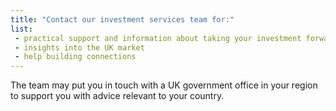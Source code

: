 ```yaml
---
title: "Contact our investment services team for:"
list: 
 - practical support and information about taking your investment forward including specific investment opportunities
 - insights into the UK market
 - help building connections
---
```


The team may put you in touch with a UK government office in your region to support you with advice relevant to your country.
